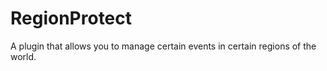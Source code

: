 # RegionProtect
 A plugin that allows you to manage certain events in certain regions of the world.
